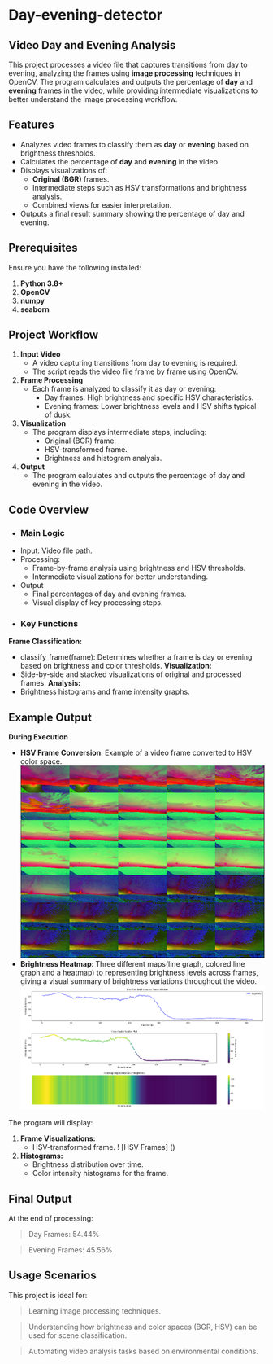 # Day-evening-detector
## Video Day and Evening Analysis  

This project processes a video file that captures transitions from day to evening, analyzing the frames using **image processing** techniques in OpenCV. The program calculates and outputs the percentage of **day** and **evening** frames in the video, while providing intermediate visualizations to better understand the image processing workflow.

## Features
- Analyzes video frames to classify them as **day** or **evening** based on brightness thresholds.
- Calculates the percentage of **day** and **evening** in the video.
- Displays visualizations of:
  - **Original (BGR)** frames.
  - Intermediate steps such as HSV transformations and brightness analysis.
  - Combined views for easier interpretation.
- Outputs a final result summary showing the percentage of day and evening.


## Prerequisites
Ensure you have the following installed:
1. **Python 3.8+**
2. **OpenCV**
3. **numpy**
4. **seaborn**


   
## Project Workflow
1. **Input Video**
   - A video capturing transitions from day to evening is required.
   - The script reads the video file frame by frame using OpenCV.
2. **Frame Processing**
   - Each frame is analyzed to classify it as day or evening:
     - Day frames: High brightness and specific HSV characteristics.
     - Evening frames: Lower brightness levels and HSV shifts typical of dusk.
3. **Visualization**
   - The program displays intermediate steps, including:
     - Original (BGR) frame.
     - HSV-transformed frame.
     - Brightness and histogram analysis.
4. **Output**
   - The program calculates and outputs the percentage of day and evening in the video.

## Code Overview
- ### **Main Logic**
 - Input: Video file path.
 - Processing:
   - Frame-by-frame analysis using brightness and HSV thresholds.
   - Intermediate visualizations for better understanding.
 - Output
   - Final percentages of day and evening frames.
   - Visual display of key processing steps.
- ### **Key Functions**
**Frame Classification:**
  - classify_frame(frame): Determines whether a frame is day or evening based on brightness and color thresholds.
**Visualization:**
 - Side-by-side and stacked visualizations of original and processed frames.
**Analysis:**
 - Brightness histograms and frame intensity graphs.

## Example Output
 **During Execution**
 
  - **HSV Frame Conversion**: Example of a video frame converted to HSV color space.
![HSV Frame](interleved_color_intensity_frames.png)
- **Brightness Heatmap**: Three different maps(line graph, colored line graph and a heatmap)  to representing brightness levels across frames, giving a visual summary of brightness variations throughout the video.
![Brightness Heatmap](different_plots_represnting_brightnessvsFrameno.png)
 
 The program will display:
 1. **Frame Visualizations:**
    - HSV-transformed frame.
    ! [HSV Frames] ()
 2. **Histograms:**
    - Brightness distribution over time.
    - Color intensity histograms for the frame.

## Final Output
At the end of processing:

 > Day Frames: 54.44%
   
 > Evening Frames: 45.56%

## Usage Scenarios
This project is ideal for:
   > Learning image processing techniques.
   
   > Understanding how brightness and color spaces (BGR, HSV) can be used for scene classification.
   
   > Automating video analysis tasks based on environmental conditions.

   
